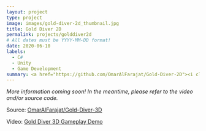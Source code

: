 ```yaml
---
layout: project
type: project
image: images/gold-diver-2d_thumbnail.jpg
title: Gold Diver 2D
permalink: projects/golddiver2d
# All dates must be YYYY-MM-DD format!
date: 2020-06-10
labels:
  - C#
  - Unity
  - Game Development
summary: <a href="https://github.com/OmarAlFarajat/Gold-Diver-2D"><i class="large github icon"></i></a><a href="https://www.youtube.com/watch?v=XjyPEf7X2iE"><i class="large youtube icon "></i></a>Dive for gold while avoiding an onslaught of deep-sea monstrosities!
---
```

*More information coming soon! In the meantime, please refer to the video and/or source code.*  

Source: <a href="https://github.com/OmarAlFarajat/Gold-Diver-3D"><i class="large github icon"></i>OmarAlFarajat/Gold-Diver-3D</a>  

Video: <a href="https://www.youtube.com/watch?v=sOH0t1z6z34"><i class="large youtube icon "></i>Gold Diver 3D Gameplay Demo</a>